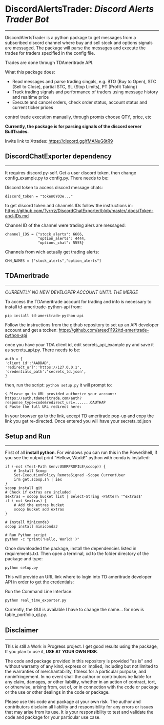 # DiscordAlertsTrader: *Discord Alerts Trader Bot*
________________________

DiscordAlertsTrader is a python package to get messages from a subscribed discord channel where buy
 and sell stock and options signals are messaged. The package will parse the messages and execute
 the trades for traders specified in the config file. 

Trades are done through TDAmeritrade API.  

What this package does:

- Read messages and parse trading singals, e.g. BTO (Buy to Open), STC (Sell to Close), partial STC, SL (Stop Limits), PT (Profit Taking)
- Track trading signals and performance of traders using message history and realtime price
- Execute and cancel orders, check order status, account status and current ticker prices

control trade execution manually, through promts choose QTY, price, etc

**Currently, the package is for parsing signals of the discord server BullTrades.** 

Invite link to Xtrades: https://discord.gg/fMANuG8tR9


 ## DiscordChatExporter dependency
 ______________________________

It requires discord.py-self. Get a user discord token, then change config_example.py to config.py. There needs to be:

Discord token to access discord message chats:
```
discord_token = "token0Y03e..."
```
to get discord token and channels IDs follow the instructions in: https://github.com/Tyrrrz/DiscordChatExporter/blob/master/.docs/Token-and-IDs.md

Channel ID of the channel were trading alers are messaged:
```
channel_IDS = {"stock_alerts": 6666,
               "option_alerts": 4444,
               "options_chat": 5555}

```

Channels from wich actually get trading alerts:
```
CHN_NAMES = ["stock_alerts","option_alerts"] 
```

## TDAmeritrade
_______________

*CURRENTLY NO NEW DEVELOPER ACCOUNT UNTIL THE MERGE*

To access the TDAmeritrade account for trading and info is necessary to install 
td-ameritrade-python-api from:

```pip install td-ameritrade-python-api```

Follow the instructions from the github repository to set up an API developer account and get a 
tocken:
https://github.com/areed1192/td-ameritrade-python-api

once you have your TDA client id, edit secrets_api_example.py and save it as secrets_api.py. There needs to be:

```
auth = {
'client_id':'AADDAD',
'redirect_url':'https://127.0.0.1',
'credentials_path':'secrets_td.json',
}
```

then, run the script:
```python setup.py```
it will prompt to:

```
$ Please go to URL provided authorize your account: https://auth.tdameritrade.com/auth?response_type=code&redirect_uri=.......OAUTHAP
$ Paste the full URL redirect here:
```

In your browser go to the link, accept TD ameritrade pop-up and copy the link you get re-directed. Once entered you will have your secrets_td.json


## Setup and Run
______

First of all **install python**. For windows you can run this in the PowerShell, if you see the output print "Hellow, World!" python with conda is installed:
```# Check if Scoop is installed
if (-not (Test-Path $env:USERPROFILE\scoop)) {
    # Install Scoop
    Set-ExecutionPolicy RemoteSigned -Scope CurrentUser
    irm get.scoop.sh | iex
}
scoop install git
# Check if extras are included
$extras = scoop bucket list | Select-String -Pattern '^extras$'
if (-not $extras) {
    # Add the extras bucket    
    scoop bucket add extras
}

# Install Miniconda3
scoop install miniconda3

# Run Python script
python -c "print('Hello, World!')"
```

Once downloaded the package, install the dependencies listed in requirements.txt. Then open a terminal, cd to the folder directory of the package and type:

```python setup.py```

This will provide an URL link where to login into TD ameritrade developer API in order to get the credentials:

Run the Command Line Interface:

```python real_time_exporter.py```

Currently, the GUI is available I have to change the name... for now is table_portfolio_qt.py.


## Disclaimer
_________

This is still a Work in Progress project. I get good results using the package, If you plan to use it, **USE AT YOUR OWN RISK**. 

The code and package provided in this repository is provided "as is" and without warranty of any kind, express or implied, including but not limited to the warranties of merchantability, fitness for a particular purpose, and noninfringement. In no event shall the author or contributors be liable for any claim, damages, or other liability, whether in an action of contract, tort, or otherwise, arising from, out of, or in connection with the code or package or the use or other dealings in the code or package.

Please use this code and package at your own risk. The author and contributors disclaim all liability and responsibility for any errors or issues that may arise from its use. It is your responsibility to test and validate the code and package for your particular use case.


